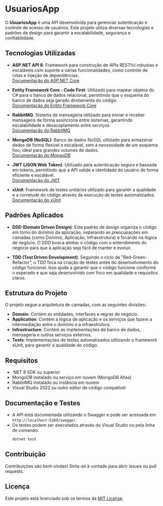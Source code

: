 # UsuariosApp

O **UsuariosApp** é uma API desenvolvida para gerenciar autenticação e controle de acesso de usuários. Este projeto utiliza diversas tecnologias e padrões de design para garantir a escalabilidade, segurança e confiabilidade.

## Tecnologias Utilizadas

- **ASP.NET API 8**: Framework para construção de APIs RESTful robustas e escaláveis com suporte a várias funcionalidades, como controle de rotas e injeção de dependências.  
  [Documentação do ASP.NET Core](https://learn.microsoft.com/aspnet/core)

- **Entity Framework Core - Code First**: Utilizado para mapear objetos do C# para o banco de dados relacional, permitindo que o esquema do banco de dados seja gerado diretamente do código.  
  [Documentação do Entity Framework Core](https://learn.microsoft.com/ef/core/)

- **RabbitMQ**: Sistema de mensageria utilizado para enviar e receber mensagens de forma assíncrona entre sistemas, garantindo escalabilidade e desacoplamento entre serviços.  
  [Documentação do RabbitMQ](https://www.rabbitmq.com/documentation.html)

- **MongoDB (NoSQL)**: Banco de dados NoSQL utilizado para armazenar dados de forma flexível e escalável, sem a necessidade de um esquema fixo, ideal para grandes volumes de dados.  
  [Documentação do MongoDB](https://www.mongodb.com/docs/)

- **JWT (JSON Web Token)**: Utilizado para autenticação segura e baseada em tokens, permitindo que a API valide a identidade do usuário de forma eficiente e escalável.  
  [Documentação do JWT](https://jwt.io/introduction)

- **xUnit**: Framework de testes unitários utilizado para garantir a qualidade e a corretude do código através da execução de testes automatizados.  
  [Documentação do xUnit](https://xunit.net/)

## Padrões Aplicados

- **DDD (Domain Driven Design)**: Este padrão de design organiza o código em torno do domínio da aplicação, separando as preocupações em camadas (como Domínio, Aplicação, Infraestrutura) e focando na lógica de negócio. O DDD busca alinhar o código com o entendimento do negócio para que a aplicação seja fácil de manter e evoluir.

- **TDD (Test Driven Development)**: Seguindo o ciclo de "Red-Green-Refactor", o TDD foca na criação de testes antes do desenvolvimento do código funcional. Isso ajuda a garantir que o código funcione conforme o esperado e que seja desenvolvido com foco em qualidade e requisitos claros.

## Estrutura do Projeto

O projeto segue a arquitetura de camadas, com as seguintes divisões:

- **Domain**: Contém as entidades, interfaces e regras de negócio.
- **Application**: Contém a lógica de aplicação e os serviços que fazem a intermediação entre o domínio e a infraestrutura.
- **Infrastructure**: Contém as implementações de banco de dados, mensageria e outros serviços externos.
- **Tests**: Implementações de testes automatizados utilizando o framework xUnit, para garantir a qualidade do código.

## Requisitos

- .NET 8 SDK ou superior
- MongoDB instalado ou serviço em nuvem (MongoDB Atlas)
- RabbitMQ instalado ou instância em nuvem
- Visual Studio 2022 ou outro editor de código compatível

## Documentação e Testes

- A API está documentada utilizando o Swagger e pode ser acessada em `http://localhost:5269/swagger`.
- Os testes podem ser executados através do Visual Studio ou pela linha de comando:
    ```bash
    dotnet test
    ```

## Contribuição

Contribuições são bem-vindas! Sinta-se à vontade para abrir issues ou pull requests.

## Licença

Este projeto está licenciado sob os termos da [MIT License](LICENSE).


